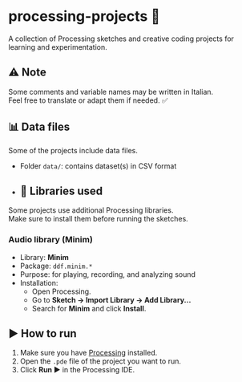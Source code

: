 # processing-projects 🎨

A collection of Processing sketches and creative coding projects for learning and experimentation.

## ⚠️ Note
Some comments and variable names may be written in Italian.  
Feel free to translate or adapt them if needed. ✅

## 📊 Data files
Some of the projects include data files.
- Folder `data/`: contains dataset(s) in CSV format

- ## 🎵 Libraries used

Some projects use additional Processing libraries.  
Make sure to install them before running the sketches.

### Audio library (Minim)
- Library: **Minim**
- Package: `ddf.minim.*`
- Purpose: for playing, recording, and analyzing sound
- Installation:
  - Open Processing.
  - Go to **Sketch → Import Library → Add Library...**
  - Search for **Minim** and click **Install**.

## ▶️ How to run
1. Make sure you have [Processing](https://processing.org/download/) installed.  
2. Open the `.pde` file of the project you want to run.  
3. Click **Run ▶️** in the Processing IDE.
